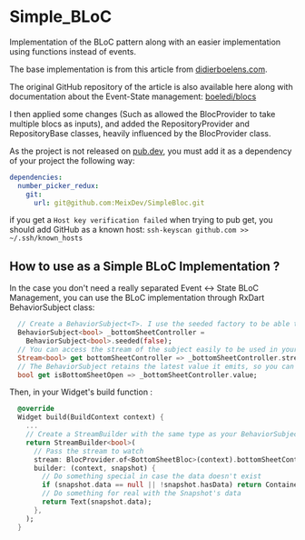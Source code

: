 # Simple_BLoC

Implementation of the BLoC pattern along with an easier implementation using functions instead of events.

The base implementation is from this article from [didierboelens.com](https://www.didierboelens.com/2018/12/reactive-programming-streams-bloc-practical-use-cases/).

The original GitHub repository of the article is also available here along with documentation about the Event-State management: [boeledi/blocs](https://github.com/boeledi/blocs)

I then applied some changes (Such as allowed the BlocProvider to take multiple blocs as inputs), and added the RepositoryProvider and RepositoryBase classes, heavily influenced by the BlocProvider class.

As the project is not released on [pub.dev](https://pub.dev), you must add it as a dependency of your project the following way:

```yaml
dependencies:
  number_picker_redux:
    git:
      url: git@github.com:MeixDev/SimpleBloc.git
```

if you get a `Host key verification failed` when trying to pub get, you should add GitHub as a known host:
`ssh-keyscan github.com >> ~/.ssh/known_hosts`

## How to use as a Simple BLoC Implementation ?

In the case you don't need a really separated Event <-> State BLoC Management, you can use the BLoC implementation through RxDart BehaviorSubject class:

```dart
  // Create a BehaviorSubject<T>. I use the seeded factory to be able to set an initialValue. You can also add onListen & onCancel handlers if needed.
  BehaviorSubject<bool> _bottomSheetController =
    BehaviorSubject<bool>.seeded(false);
  // You can access the stream of the subject easily to be used in your StreamBuilders.
  Stream<bool> get bottomSheetController => _bottomSheetController.stream;
  // The BehaviorSubject retains the latest value it emits, so you can still get it anytime it's needed. 
  bool get isBottomSheetOpen => _bottomSheetController.value;
```

Then, in your Widget's build function :

```dart
  @override
  Widget build(BuildContext context) {
    ...
    // Create a StreamBuilder with the same type as your BehaviorSubject
    return StreamBuilder<bool>(
      // Pass the stream to watch
      stream: BlocProvider.of<BottomSheetBloc>(context).bottomSheetController,
      builder: (context, snapshot) {
        // Do something special in case the data doesn't exist 
        if (snapshot.data == null || !snapshot.hasData) return Container();
        // Do something for real with the Snapshot's data 
        return Text(snapshot.data);
      },
    );
  }
```

